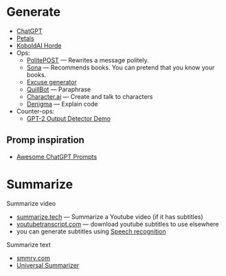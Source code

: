 
# Generate
- [ChatGPT](https://chat.openai.com/)
- [Petals](https://petals.ml/)
- [KoboldAI Horde](https://koboldai.net/)
- Ops:
	- [PolitePOST](https://www.politepost.net/) — Rewrites a message politely.
	- [Sona](https://www.readthistwice.com/sona) — Recommends books. You can pretend that you know your books.
	- [Excuse generator](https://excuses.ai/)
	- [QuillBot](https://quillbot.com/) — Paraphrase
	- [Character.ai](https://character.ai/) — Create and talk to characters
	- [Denigma](https://denigma.app/) — Explain code
- Counter-ops:
	- [GPT-2 Output Detector Demo](https://huggingface.co/openai-detector)

## Promp inspiration
- [Awesome ChatGPT Prompts](https://prompts.chat/)

# Summarize
Summarize video
- [summarize.tech](https://www.summarize.tech/) — Summarize a Youtube video (if it has subtitles)
- [youtubetranscript.com](http://youtubetranscript.com/) — download youtube subtitles to use elsewhere
- you can generate subtitles using [Speech recognition](Voice-Wrangling)

Summarize text
- [smmry.com](https://smmry.com/)
- [Universal Summarizer](https://labs.kagi.com/ai/sum)